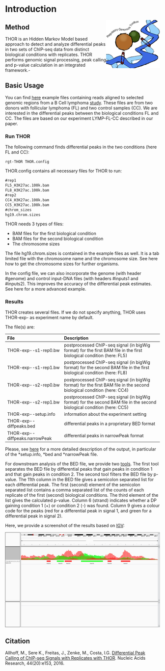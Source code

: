 # Introduction

<img src="../_static/thor/rgt_logo.png" width="175" align="right">

## Method
THOR is an Hidden Markov Model based approach to detect and analyze differential peaks in two sets of ChIP-seq data from distinct biological conditions with replicates. THOR performs genomic signal processing, peak calling and p-value calculation in an integrated framework.-

## Basic Usage
You can find [here](https://costalab.ukaachen.de/open_data/RGT/THOR/THOR_example_data.tar.gz) example files containing reads aligned to selected genomic regions from a B Cell lymphoma [study](http://www.sciencedirect.com/science/article/pii/S1074761314004889). These files are from two donors with follicular lymphoma (FL) and two control samples (CC). We are interested in the differential peaks between the biological conditions FL and CC. The files are based on our experiment LYMP-FL-CC described in our paper.

### Run THOR
The following command finds differential peaks in the two conditions (here FL and CC):

```shell
rgt-THOR THOR.config
```

THOR.config contains all necessary files for THOR to run:

```shell
#rep1
FL5_H3K27ac.100k.bam
FL8_H3K27ac.100k.bam
#rep2
CC4_H3K27ac.100k.bam
CC5_H3K27ac.100k.bam
#chrom_sizes
hg19.chrom.sizes
```

THOR needs 3 types of files:

* BAM files for the first biological condition
* BAM files for the second biological condition
* The chromosome sizes

The file hg19.chrom.sizes is contained in the example files as well. It is a tab limited file with the chromosome name and the chromosome size. See here how to get the chromosome sizes for further organisms.

In the config file, we can also incorporate the genome (with header #genome) and control input-DNA files (with headers #inputs1 and #inputs2). This improves the accuracy of the differential peak estimates. See here for a more advanced example.

### Results 
THOR creates several files. If we do not specify anything, THOR uses THOR-exp-<date> as experiment name by default.

The file(s) are:

| **File**                     | **Description**                          |
| :--------------------------  | :-------------------------------------   |
| THOR-exp-<date>-s1-rep0.bw   | postprocessed ChIP-seq signal (in bigWig format) for the first BAM file in the first biological condition (here: FL5)    |
| THOR-exp-<date>-s1-rep1.bw   | postprocessed ChIP-seq signal (in bigWig format) for the second BAM file in the first biological condition (here: FL8)   |  
| THOR-exp-<date>-s2-rep0.bw   | postprocessed ChIP-seq signal (in bigWig format) for the first BAM file in the second biological condition (here: CC4)   |
| THOR-exp-<date>-s2-rep1.bw   | postprocessed ChIP-seq signal (in bigWig format) for the second BAM file in the second biological condition (here: CC5)  |
| THOR-exp-<date>-setup.info   | information about the experiment setting |
| THOR-exp-<date>-diffpeaks.bed | differential peaks in a proprietary BED format |
| THOR-exp-<date>-diffpeaks.narrowPeak | differential peaks in narrowPeak format |

Please, see [here](https://reg-gen.readthedocs.io/en/latest/thor/tool_usage.html) for a more detailed description of the output, in particular of the \*setup.info, \*bed and \*narrowPeak file.

For downstream analysis of the BED file, we provide two [tools](https://costalab.ukaachen.de/open_data/RGT/THOR/THOR-tools.tar.gz). The first tool separates the BED file by differential peaks that gain peaks in condition 1 and that gain peaks in condition 2. The second tool filters the BED file by p-value. The 11th column in the BED file gives a semicolon separated list for each differential peak. The first (second) element of the semicolon separated list contains a comma separated list of the counts of each replicate of the first (second) biological conditions. The third element of the list gives the calculated p-value. Column 6 (strand) indicates whether a DP gaining condition 1 (+) or condition 2 (-) was found. Column 9 gives a colour code for the peaks (red for a differential peak in signal 1, and green for a differential peak in signal 2).

Here, we provide a screenshot of the results based on [IGV](http://www.broadinstitute.org/igv/):

<img src="../_static/thor/exampledata_THOR-600x309.png" width="600" height="309">

## Citation

Allhoff, M., Sere K., Freitas, J., Zenke, M.,  Costa, I.G. [Differential Peak Calling of ChIP-seq Signals with Replicates with THOR](http://nar.oxfordjournals.org/content/early/2016/08/01/nar.gkw680.abstract). Nucleic Acids Research, 44(20):e153, 2016.

